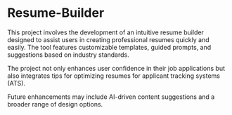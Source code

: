 # Resume-Builder
This project involves the development of an intuitive resume builder designed to assist users in creating professional resumes quickly and easily. The tool features customizable templates, guided prompts, and suggestions based on industry standards.

The project not only enhances user confidence in their job applications but also integrates tips for optimizing resumes for applicant tracking systems (ATS).

Future enhancements may include AI-driven content suggestions and a broader range of design options.
